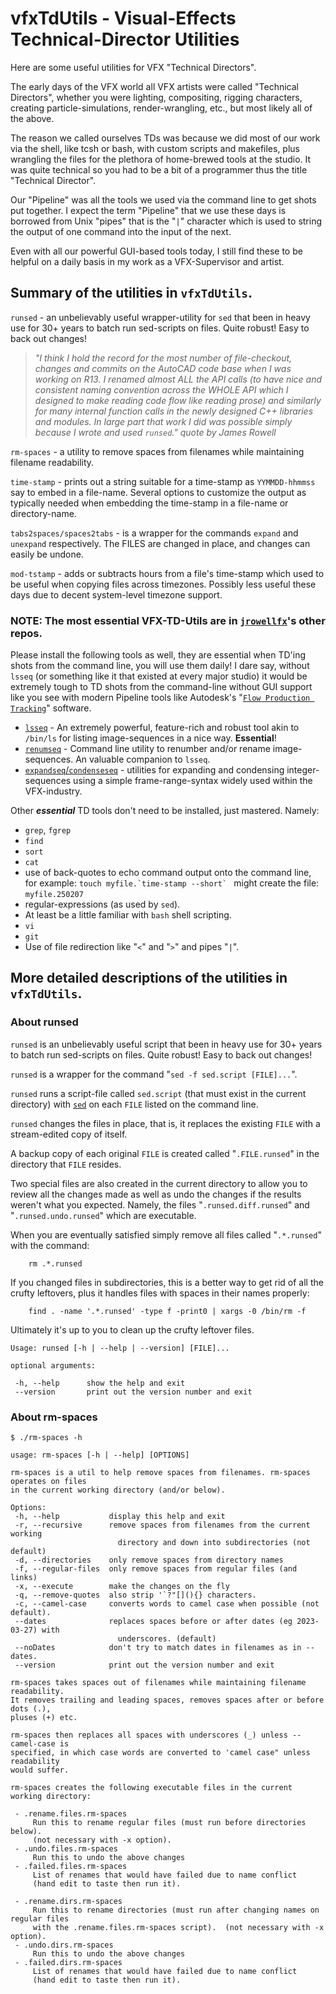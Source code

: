 # vfxTdUtils - Visual-Effects Technical-Director Utilities

Here are some useful utilities for VFX "Technical Directors".

The early days of the VFX world all VFX artists were called
"Technical Directors", whether you were lighting, compositing,
rigging characters, creating particle-simulations, render-wrangling, etc.,
but most likely all of the above.

The reason we called ourselves TDs was because we did most of
our work via the shell, like tcsh or bash, with custom scripts and makefiles,
plus wrangling the files for the plethora of home-brewed tools at the studio.
It was quite technical so you had to be a bit of a programmer
thus the title "Technical Director".

Our "Pipeline" was all the tools we used via the command line
to get shots put together. I expect the term "Pipeline" that we use
these days is borrowed from
Unix "pipes" that is the "`|`" character which is used to string
the output of one command into the input of the next.

Even with all our powerful GUI-based tools today, I still find these to be helpful on a daily basis
in my work as a VFX-Supervisor and artist.

## Summary of the utilities in `vfxTdUtils`.

`runsed` - an unbelievably useful wrapper-utility for `sed` that been in heavy
use for 30+ years to batch run sed-scripts on files. Quite robust! Easy to back out changes!

> _"I think I hold the record for the most number of file-checkout, changes and commits
on the AutoCAD code base when I was working on R13. I renamed almost ALL the API calls
(to have nice and consistent naming convention across the WHOLE API
which I designed to make reading code flow like reading prose)
and similarly for many internal function calls in the newly designed C++ libraries and modules.
In large part that work I did was possible simply because I wrote and used `runsed`." quote by James Rowell_

`rm-spaces` - a utility to remove spaces from filenames while maintaining filename readability.

`time-stamp` - prints out a string suitable for a time-stamp as `YYMMDD-hhmmss` say to
embed in a file-name. Several options to customize the output as typically needed
when embedding the time-stamp in a file-name or directory-name.

`tabs2spaces/spaces2tabs` - is a wrapper for the commands `expand` and `unexpand`
    respectively.  The FILES are changed in place, and changes can easily
    be undone.

`mod-tstamp` - adds or subtracts hours from a file's time-stamp which used to be
    useful when copying files across timezones. Possibly less
    useful these days due to decent system-level timezone support.

### NOTE: The most essential VFX-TD-Utils are in [`jrowellfx`](https://github.com/jrowellfx)'s other repos.

Please install the following tools as well, they are 
essential when TD'ing shots
from the command line, you will use them daily!
I dare say, without `lsseq` (or something like
it that existed at every major studio) it would be extremely tough to TD shots
from the command-line without GUI support like you see with modern Pipeline tools like
Autodesk's
"[`Flow Production Tracking`](https://www.autodesk.com/products/flow-production-tracking)"
software.

- [`lsseq`](https://github.com/jrowellfx/lsseq) - An extremely powerful, feature-rich and robust tool
akin to `/bin/ls` for listing image-sequences in a nice way. **Essential**!
- [`renumseq`](https://github.com/jrowellfx/renumSeq) - Command line utility to renumber
and/or rename image-sequences. An valuable companion to `lsseq`.
- [`expandseq`/`condenseseq`](https://github.com/jrowellfx/expandSeq) - utilities for
expanding and condensing integer-sequences using a simple frame-range-syntax
widely used within the VFX-industry.

Other ***essential*** TD tools don't need to be installed, just mastered. Namely:

- `grep`, `fgrep`
- `find`
- `sort`
- `cat`
- use of back-quotes to echo command output onto the command line,  
  for example: ``touch myfile.`time-stamp --short` `` might create the file: `myfile.250207`
- regular-expressions (as used by `sed`).
- At least be a little familiar with `bash` shell scripting.
- `vi`
- `git`
- Use of file redirection like "`<`" and "`>`" and pipes "`|`".

## More detailed descriptions of the utilities in `vfxTdUtils`.

### About runsed

`runsed` is an unbelievably useful script that been in heavy use for 30+ years
to batch run sed-scripts on files. Quite robust! Easy to back out changes!

`runsed` is a wrapper for the command "`sed -f sed.script [FILE]...`".

`runsed` runs a script-file called `sed.script` (that must exist in the current directory)
with [`sed`](https://man7.org/linux/man-pages/man1/sed.1p.html)
on each `FILE` listed on the command line.

  `runsed` changes the files in place,
that is, it replaces the existing `FILE` with a stream-edited copy of itself.

A backup copy of each original `FILE` is created called "`.FILE.runsed`" in the directory
that `FILE` resides.

Two special files are also created in the current directory to allow you
to review all the changes made as well as undo the changes if the results
weren't what you expected.  Namely, the files "`.runsed.diff.runsed`" and
"`.runsed.undo.runsed`" which are executable.

When you are eventually satisfied simply remove all files called "`.*.runsed`"
with the command:

```
    rm .*.runsed
```

If you changed files in subdirectories, this is a better way to get rid
of all the crufty leftovers, plus it handles files with spaces in
their names properly:

```
    find . -name '.*.runsed' -type f -print0 | xargs -0 /bin/rm -f
```

Ultimately it's up to you to clean up the crufty leftover files.

```
Usage: runsed [-h | --help | --version] [FILE]...

optional arguments:

 -h, --help      show the help and exit
 --version       print out the version number and exit
```


### About rm-spaces

```
$ ./rm-spaces -h

usage: rm-spaces [-h | --help] [OPTIONS]

rm-spaces is a util to help remove spaces from filenames. rm-spaces operates on files
in the current working directory (and/or below).

Options:
 -h, --help           display this help and exit
 -r, --recursive      remove spaces from filenames from the current working
                        directory and down into subdirectories (not default)
 -d, --directories    only remove spaces from directory names
 -f, --regular-files  only remove spaces from regular files (and links)
 -x, --execute        make the changes on the fly
 -q, --remove-quotes  also strip '`?"[](){} characters.
 -c, --camel-case     converts words to camel case when possible (not default).
 --dates              replaces spaces before or after dates (eg 2023-03-27) with
                        underscores. (default)
 --noDates            don't try to match dates in filenames as in --dates.
 --version            print out the version number and exit

rm-spaces takes spaces out of filenames while maintaining filename readability.
It removes trailing and leading spaces, removes spaces after or before dots (.),
pluses (+) etc.

rm-spaces then replaces all spaces with underscores (_) unless --camel-case is
specified, in which case words are converted to 'camel case" unless readability
would suffer.

rm-spaces creates the following executable files in the current working directory:

 - .rename.files.rm-spaces
     Run this to rename regular files (must run before directories below).
     (not necessary with -x option).
 - .undo.files.rm-spaces
     Run this to undo the above changes
 - .failed.files.rm-spaces
     List of renames that would have failed due to name conflict
     (hand edit to taste then run it).

 - .rename.dirs.rm-spaces
     Run this to rename directories (must run after changing names on regular files
     with the .rename.files.rm-spaces script).  (not necessary with -x option).
 - .undo.dirs.rm-spaces
     Run this to undo the above changes
 - .failed.dirs.rm-spaces
     List of renames that would have failed due to name conflict
     (hand edit to taste then run it).
```
